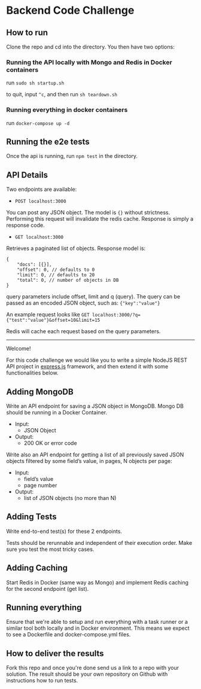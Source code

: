 # Backend Code Challenge


## How to run

Clone the repo and cd into the directory. You then have two options:

### Running the API locally with Mongo and Redis in Docker containers

run `sudo sh startup.sh`

to quit, input `^c`, and then run  `sh teardown.sh`

### Running everything in docker containers

run `docker-compose up -d`

## Running the e2e tests

Once the api is running, run `npm test` in the directory.

## API Details

Two endpoints are available:

- `POST localhost:3000`

You can post any JSON object. The model is `{}` without strictness. Performing this request will invalidate the redis cache. Response is simply a response code.

- `GET localhost:3000`

Retrieves a paginated list of objects. Response model is:

```
{
	"docs": [{}],
	"offset": 0, // defaults to 0
	"limit": 0, // defaults to 20
	"total": 0, // number of objects in DB
}
```

query parameters include offset, limit and q (query). The query can be passed as an encoded JSON object, such as: `{"key":"value"}`

An example request looks like `GET localhost:3000/?q={"test":"value"}&offset=10&limit=15`

Redis will cache each request based on the query parameters.

---

Welcome!

For this code challenge we would like you to write a simple NodeJS REST API project in [express.js](https://expressjs.com/) framework, and then extend it with some functionalities below.


## Adding MongoDB

Write an API endpoint for saving a JSON object in MongoDB. Mongo DB should be running in a Docker Container.

- Input:
  - JSON Object
- Output:
  - 200 OK or error code

Write also an API endpoint for getting a list of all previously saved JSON objects filtered by some field’s value, in pages, N objects per page:

- Input:
  - field’s value
  - page number
- Output:
  - list of JSON objects (no more than N)


## Adding Tests

Write end-to-end test(s) for these 2 endpoints.

Tests should be rerunnable and independent of their execution order. Make sure you test the most tricky cases.


## Adding Caching

Start Redis in Docker (same way as Mongo) and implement Redis caching for the second endpoint (get list).


## Running everything

Ensure that we're able to setup and run everything with a task runner or a similar tool both locally and in Docker environment. This means we expect to see a Dockerfile and docker-compose.yml files.


## How to deliver the results

Fork this repo and once you're done send us a link to a repo with your solution. The result should be your own repository on Github with instructions how to run tests.
